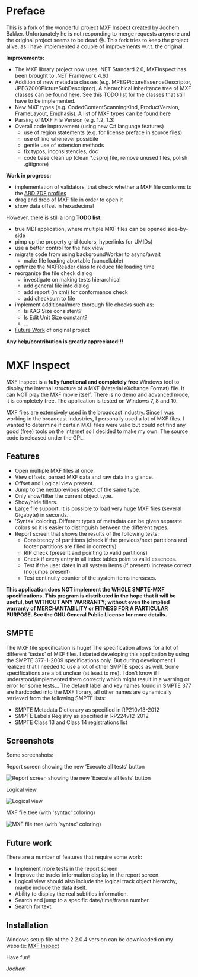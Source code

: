 # Preface
This is a fork of the wonderful project [MXF Inspect](https://github.com/Myriadbits/MXFInspect) created by Jochem Bakker. Unfortunately he is not responding to merge requests anymore and the original project seems to be dead :cry:. This fork tries to keep the project alive, as I have implemented a couple of improvements w.r.t. the original.

**Improvements:**

- The MXF library project now uses .NET Standard 2.0, MXFInspect has been brought to .NET Framework 4.6.1
- Addition of new metadata classes (e.g. MPEGPictureEssenceDescriptor, JPEG2000PictureSubDescriptor). A hierarchical inheritance tree of MXF classes can be found [here](https://registry.smpte-ra.org/view/published/Groups_inheritance_tree.html). See this [TODO list](/tree.md) for the classes that still have to be implemented. 
- New MXF types (e.g. CodedContentScanningKind, ProductVersion, FrameLayout, Emphasis). A list of MXF types can be found [here](https://registry.smpte-ra.org/view/published/ul_hierarchy.html?rgr=t)
- Parsing of MXF File Version (e.g. 1.2, 1.3)
- Overall code improvement (using new C# language features)
  - use of region statements (e.g. for license preface in source files)
  - use of linq whenever possibile
  - gentle use of extension methods
  - fix typos, inconsistencies, doc
  - code base clean up (clean *.csproj file, remove unused files, polish .gitignore)

**Work in progress:**
- implementation of validators, that check whether a MXF file conforms to the [ARD ZDF profiles](https://www.irt.de/en/publications/technical-guidelines/technical-guidelines-download/mxf)
- drag and drop of MXF file in order to open it
- show data offset in hexadecimal
  
However, there is still a long **TODO list:**
- true MDI application, where multiple MXF files can be opened side-by-side
- pimp up the property grid (colors, hyperlinks for UMIDs)
- use a better control for the hex view 
- migrate code from using backgroundWorker to async/await
  - make file loading abortable (cancellable)
- optimize the MXFReader class to reduce file loading time
- reorganize the file check dialog
  - investigate on making tests hierarchical
  - add general file info dialog
  - add report (in xml) for conformance check
  - add checksum to file
- implement additional/more thorough file checks such as:
  - Is KAG Size consistent?
  - Is Edit Unit Size constant?
  - ...
- [Future Work](#Future-Work) of original project


**Any help/contribution is greatly appreciated!!!**

# MXF Inspect

MXF Inspect is a **fully functional and completely free** Windows tool to display the internal structure of a MXF (Material eXchange Format) file. It can NOT play the MXF movie itself. There is no demo and advanced mode, it is completely free. The application is tested on Windows 7, 8 and 10.

MXF files are extensively used in the broadcast industry. Since I was working in the broadcast industries, I personally used a lot of MXF files. I wanted to determine if certain MXF files were valid but could not find any good (free) tools on the internet so I decided to make my own. The source code is released under the GPL.

## Features
* Open multiple MXF files at once.
* View offsets, parsed MXF data and raw data in a glance.
* Offset and Logical view present.
* Jump to the next/previous object of the same type.
* Only show/filter the current object type.
* Show/hide fillers.
* Large file support. It is possible to load very huge MXF files (several Gigabyte) in seconds.
* 'Syntax‘ coloring. Different types of metadata can be given separate colors so it is easier to distinguish between the different types.
* Report screen that shows the results of the following tests:
	* Consistency of partitions (check if the previous/next partitions and footer partitions are filled in correctly)
	* RIP check (present and pointing to valid partitions)
	* Check if every entry in all index tables point to valid essences.
	* Test if the user dates in all system items (if present) increase correct (no jumps present).
	* Test continuity counter of the system items increases.

**This application does NOT implement the WHOLE SMPTE-MXF specifications. This program is distributed in the hope that it will be useful, but WITHOUT ANY WARRANTY; without even the implied warranty of MERCHANTABILITY or FITNESS FOR A PARTICULAR PURPOSE. See the GNU General Public License for more details.** 

## SMPTE
The MXF file specification is huge! The specification allows for a lot of different ‘tastes’ of MXF files. I started developing this application by using the SMPTE 377-1-2009 specifications only. But during development I realized that I needed to use a lot of other SMPTE specs as well. Some specifications are a bit unclear (at least to me). I don’t know if I understood/implemented them correctly which might result in a warning or error for some tests… The default label and key names found in SMPTE 377 are hardcoded into the MXF library, all other names are dynamically retrieved from the following SMPTE lists:

* SMPTE Metadata Dictionary as specified in RP210v13-2012
* SMPTE Labels Registry as specified in RP224v12-2012
* SMPTE Class 13 and Class 14 registrations list


## Screenshots

Some screenshots:

Report screen showing the new ‘Execute all tests’ button

![Report screen showing the new ‘Execute all tests’ button](https://www.myriadbits.com/wp-content/uploads/2015/01/Report1.png)

Logical view

![Logical view](https://www.myriadbits.com/wp-content/uploads/2015/01/Logical.png)

MXF file tree (with 'syntax' coloring)

![MXF file tree (with 'syntax' coloring)](https://www.myriadbits.com/wp-content/uploads/2015/01/WholeFile2.png)


## Future work
There are a number of features that require some work:

* Implement more tests in the report screen
* Improve the tracks information display in the report screen.
* Logical view should also include the logical track object hierarchy, maybe include the data itself.
* Ability to display the real subtitles information.
* Search and jump to a specific date/time/frame number.
* Search for text.


## Installation

Windows setup file of the 2.2.0.4 version can be downloaded on my website: [MXF Inspect](https://www.myriadbits.com/index.php/mxf-inspect-2/#)


Have fun!

*Jochem*

